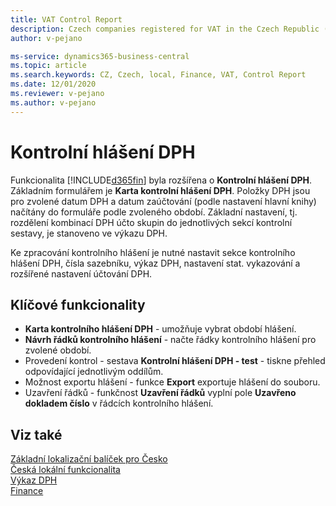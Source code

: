 ```yaml
---
title: VAT Control Report
description: Czech companies registered for VAT in the Czech Republic (with assigned CZ VAT ID number) have the obligation to submit the VAT Control Report.
author: v-pejano

ms-service: dynamics365-business-central
ms.topic: article
ms.search.keywords: CZ, Czech, local, Finance, VAT, Control Report
ms.date: 12/01/2020
ms.reviewer: v-pejano
ms.author: v-pejano
---
```


# Kontrolní hlášení DPH

Funkcionalita [!INCLUDE[d365fin](../../includes/d365fin_md.md)] byla rozšířena o **Kontrolní hlášení DPH**. Základním formulářem je **Karta kontrolní hlášení DPH**. Položky DPH jsou pro zvolené datum DPH a datum zaúčtování (podle nastavení hlavní knihy) načítány do formuláře podle zvoleného období.  Základní nastavení, tj. rozdělení kombinací DPH účto skupin do jednotlivých sekcí kontrolní sestavy, je stanoveno ve výkazu DPH.

Ke zpracování kontrolního hlášení je nutné nastavit sekce kontrolního hlášení DPH, čísla sazebníku, výkaz DPH, nastavení  stat. vykazování a rozšířené nastavení účtování DPH.

## Klíčové funkcionality

- **Karta kontrolního hlášení DPH** - umožňuje vybrat období hlášení.
- **Návrh řádků kontrolního hlášení** - načte řádky kontrolního hlášení pro zvolené období.
- Provedení kontrol - sestava **Kontrolní hlášení DPH - test** - tiskne přehled odpovídající jednotlivým oddílům.
- Možnost exportu hlášení - funkce **Export** exportuje hlášení do souboru.
- Uzavření řádků - funkčnost **Uzavření řádků**  vyplní pole **Uzavřeno dokladem číslo** v řádcích kontrolního hlášení.

## Viz také

[Základní lokalizační balíček pro Česko](ui-extensions-core-localization-pack-cz.md)  
[Česká lokální funkcionalita](czech-local-functionality.md)  
[Výkaz DPH](vat-statement.md)  
[Finance](../../finance.md)  
